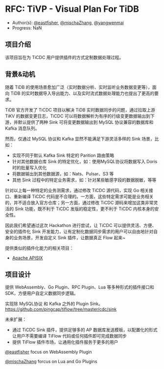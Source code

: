 # RFC: TiVP - Visual Plan For TiDB

- Author(s): [@eastfisher](https://github.com/eastfisher), [@mischaZhang](https://github.com/mischaZhang), [@yangwenmai](https://github.com/yangwenmai)
- Progress: NaN

## 项目介绍

该项目旨在为 TiCDC 用户提供插件的方式定制数据处理过程。

## 背景&动机

随着 TiDB 的使用场景愈加广泛（实时数据分析、实时监听业务数据变更等），面向 TiDB 的实时数据导入导出能力、以及实时流式数据处理能力也提出了更高的要求。

TiDB 官方开发了 TiCDC 项目以解决 TiDB 实时数据同步的问题，通过拉取上游 TiKV 的数据变更日志，TiCDC 可以将数据解析为有序的行级变更数据输出到下游，并默认提供了两种 Sink 可将变更数据输出到 MySQL 协议兼容的数据库和 Kafka 消息队列。

然而，仅通过 MySQL 协议和 Kafka 显然不能满足下游灵活多样的 Sink 场景，比如：

- 实现不同于默认 Kafka Sink 特定的 Parition 路由策略
- 针对其他数据仓库 Sink 的特定优化，如：使用MySQL协议将数据写入 Doris 时的批量写入优化
- 将数据输出到其他数据源，如：Nats、Pulsar、S3 等
- 其他 Sink 过程中的特定业务需求，如：针对某些敏感字段的数据脱敏，等等

针对以上每一种特定的业务测需求，通过修改 TiCDC 源代码，实现 Go 相关接口、重新编译 TiCDC 代码是不合理的。一方面，这些特定需求可能是业务相关的，并不适合放入官方仓库；另一方面，通过修改 TiCDC 源码来增加这类非常灵活的 Sink 功能，既不利于 TiCDC 发版的稳定性，更不利于 TiCDC 内核本身的安全性。

因此我们希望通过这次 Hackathon 进行尝试，让 TiCDC 可以提供灵活、方便、安全的插件化 Sink 开发能力，让有定制化数据同步需求的用户可以自由地针对自身的业务场景，开发自定义 Sink 插件，让数据真正 Flow 起来~

提供类似的插件化能力的相关项目：

- [Apache APISIX](https://apisix.apache.org/)

## 项目设计

提供 WebAssembly、Go Plugin、RPC Plugin、Lua 等多种形式的插件接口和SDK，方便用户自定义数据同步逻辑。

实现除 MySQL协议 和 Kafka 之外的 Plugin Sink。https://github.com/pingcap/tiflow/tree/master/cdc/sink

未来扩展：

- 通过 TiCDC Sink 插件，提供足够多的 AP 数据库发送模板，以配置化的形式让用户不需要编译 TiFlow 代码或任何插件即可完成数据同步
- 提供 TiFlow 插件市场，让通用化插件服务于更多的用户

[@eastfisher](https://github.com/eastfisher) focus on WebAssembly Plugin

[@mischaZhang](https://github.com/mischaZhang) forcus on Lua and Go Plugins
